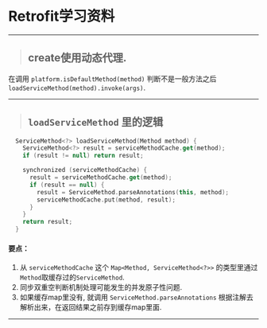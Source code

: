 # Retrofit学习资料

---

>## create使用动态代理.
  在调用 `platform.isDefaultMethod(method)` 判断不是一般方法之后 `loadServiceMethod(method).invoke(args)`.

---

>## `loadServiceMethod` 里的逻辑
```kotlin
  ServiceMethod<?> loadServiceMethod(Method method) {
    ServiceMethod<?> result = serviceMethodCache.get(method);
    if (result != null) return result;

    synchronized (serviceMethodCache) {
      result = serviceMethodCache.get(method);
      if (result == null) {
        result = ServiceMethod.parseAnnotations(this, method);
        serviceMethodCache.put(method, result);
      }
    }
    return result;
  }
```
#### 要点：
 1. 从 `serviceMethodCache` 这个 `Map<Method, ServiceMethod<?>>` 的类型里通过`Method`取缓存过的`ServiceMethod`.
 2. 同步双重空判断机制处理可能发生的并发原子性问题.
 3. 如果缓存map里没有, 就调用 `ServiceMethod.parseAnnotations` 根据注解去解析出来，在返回结果之前存到缓存map里面.

 ---